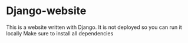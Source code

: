# Django-website
This is a website written with Django. It is not deployed so you can run it locally
Make sure to install all dependencies

